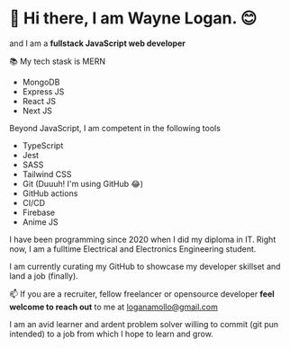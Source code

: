 # 👋 Hi there, I am Wayne Logan. 😊
and I am a **fullstack JavaScript web developer**

📚 My tech stask is MERN
  - MongoDB
  - Express JS
  - React JS
  - Next JS
 
Beyond JavaScript, I am competent in the following tools
  - TypeScript
  - Jest
  - SASS
  - Tailwind CSS
  - Git (Duuuh! I'm using GitHub 😂)
  - GitHub actions
  - CI/CD
  - Firebase
  - Anime JS
 
I have been programming since 2020 when I did my diploma in IT. Right now, I am a fulltime Electrical and Electronics Engineering student.

I am currently curating my GitHub to showcase my developer skillset and land a job (finally).

📫 If you are a recruiter, fellow freelancer or opensource developer **feel welcome to reach out** to me at loganamollo@gmail.com

I am an avid learner and ardent problem solver willing to commit (git pun intended) to a job from which I hope to learn and grow.

<!---
loganamollo/loganamollo is a ✨ special ✨ repository because its `README.md` (this file) appears on your GitHub profile.
You can click the Preview link to take a look at your changes.
--->

